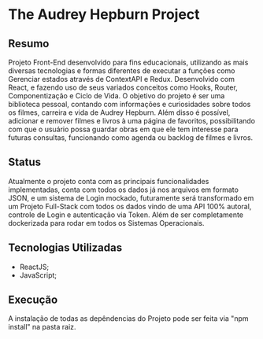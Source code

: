 # The Audrey Hepburn Project

## Resumo
Projeto Front-End desenvolvido para fins educacionais, utilizando as mais diversas tecnologias e formas diferentes de executar a funções como Gerenciar estados através de ContextAPI e Redux. Desenvolvido com React, e fazendo uso de seus variados conceitos como Hooks, Router, Componentização e Ciclo de Vida. O objetivo do projeto é ser uma biblioteca pessoal,
contando com informações e curiosidades sobre todos os filmes, carreira e vida de Audrey Hepburn. Além disso é possível, adicionar e remover filmes e livros à uma página de favoritos, possibilitando com que o usuário possa guardar obras em que ele tem interesse
para futuras consultas, funcionando como agenda ou backlog de filmes e livros.

## Status
Atualmente o projeto conta com as principais funcionalidades implementadas, conta com todos os dados já nos arquivos em formato JSON, e um sistema de Login mockado, futuramente será transformado em um Projeto Full-Stack com todos os dados vindo de uma API 100% autoral, controle de Login e autenticação via Token. Além de ser completamente dockerizada para rodar em todos os Sistemas Operacionais.

## Tecnologias Utilizadas
- ReactJS;
- JavaScript;

## Execução
A instalação de todas as depêndencias do Projeto pode ser feita via "npm install" na pasta raiz. 
